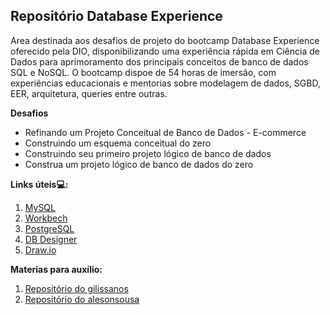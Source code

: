 ## Repositório Database Experience
  Area destinada aos desafios de projeto do bootcamp Database Experience oferecido pela DIO, disponibilizando uma experiência rápida em Ciência de Dados para aprimoramento dos principais conceitos de banco de dados SQL e NoSQL. O bootcamp dispoe de 54 horas de imersão, com experiências educacionais e mentorias sobre modelagem de dados, SGBD, EER, arquitetura, queries entre outras.




**Desafios**

- Refinando um Projeto Conceitual de Banco de Dados - E-commerce
- Construindo um esquema conceitual do zero
- Construindo seu primeiro projeto lógico de banco de dados
- Construa um projeto lógico de banco de dados do zero




**Links úteis💻:**

1. [MySQL](https://dev.mysql.com/downloads/file/?id=513229)
2. [Workbech](https://dev.mysql.com/downloads/workbench/) 
3. [PostgreSQL](https://www.postgresql.org/download/) 
4. [DB Designer](https://www.dbdesigner.net/)
5. [Draw.io](https://app.diagrams.net/)

**Materias para auxílio:**
1. [Repositório do gilissanos](https://github.com/gilissantos/SQL)
2. [Repositório do alesonsousa](https://github.com/alessonsousa/Queries-sql-samples)

